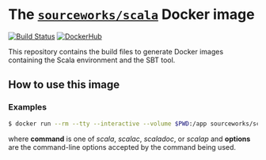 # The [`sourceworks/scala`](https://hub.docker.com/r/sourceworks/scala/) Docker image

[![Build Status](https://travis-ci.org/sourceworks/docker-scala.svg?branch=master)](https://travis-ci.org/sourceworks/docker-scala) [![DockerHub](https://img.shields.io/badge/docker-available-blue.svg)](https://hub.docker.com/u/sourceworks/)

This repository contains the build files to generate Docker images
containing the Scala environment and the SBT tool.

## How to use this image

### Examples

```sh
$ docker run --rm --tty --interactive --volume $PWD:/app sourceworks/scala <command> <option>
```

where
  __command__ is one of _scala_, _scalac_, _scaladoc_, or _scalap_
  and
   __options__ are the command-line options accepted by the command being used.

